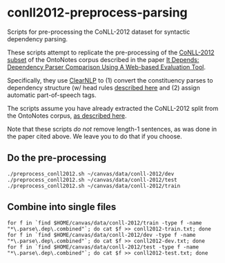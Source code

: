 # conll2012-preprocess-parsing
Scripts for pre-processing the CoNLL-2012 dataset for syntactic dependency parsing.

These scripts attempt to replicate the pre-processing of the [CoNLL-2012 subset](http://conll.cemantix.org/2012/data.html) of the OntoNotes corpus described in the paper 
[It Depends: Dependency Parser Comparison Using A Web-based Evaluation Tool](http://www.aclweb.org/anthology/P/P15/P15-1038.pdf).

Specifically, they use [ClearNLP](https://github.com/clir/clearnlp) to (1) convert the
constituency parses to dependency structure (w/ head rules [described here](http://www.mathcs.emory.edu/~choi/doc/cu-2012-choi.pdf) 
and (2) assign automatic part-of-speech tags.

The scripts assume you have already extracted the CoNLL-2012 split from the OntoNotes corpus, [as described here](http://conll.cemantix.org/2012/data.html).

Note that these scripts *do not* remove length-1 sentences, as was done in the paper cited above. We leave you to do that if you choose.

Do the pre-processing
--------------
```
./preprocess_conll2012.sh ~/canvas/data/conll-2012/dev
./preprocess_conll2012.sh ~/canvas/data/conll-2012/test
./preprocess_conll2012.sh ~/canvas/data/conll-2012/train
```

Combine into single files
--------------
```
for f in `find $HOME/canvas/data/conll-2012/train -type f -name "*\.parse\.dep\.combined"`; do cat $f >> conll2012-train.txt; done
for f in `find $HOME/canvas/data/conll-2012/dev -type f -name "*\.parse\.dep\.combined"`; do cat $f >> conll2012-dev.txt; done
for f in `find $HOME/canvas/data/conll-2012/test -type f -name "*\.parse\.dep\.combined"`; do cat $f >> conll2012-test.txt; done
```
